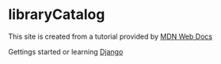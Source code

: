 # libraryCatalog
This site is created from a tutorial provided by [MDN Web Docs](https://developer.mozilla.org/en-US/docs/Learn/Server-side/Django)

Gettings started or learning [Django](https://docs.djangoproject.com/en/4.0/)
